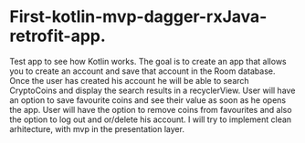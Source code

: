 # First-kotlin-mvp-dagger-rxJava-retrofit-app.
Test app to see how Kotlin works.
The goal is to create an app that allows you to create an account and save that account in the Room database. Once the user has created his account he will be able to search CryptoCoins and display the search results in a recyclerView. User will have an option to save favourite coins and see their value as soon as he opens the app. User will have the option to remove coins from favourites and also the option to log out and or/delete his account. I will try to implement clean arhitecture, with mvp in the presentation layer.

